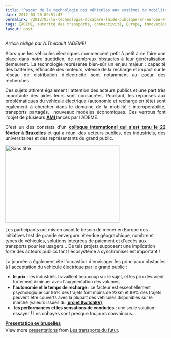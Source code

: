 ```yaml
---
title: "Passer de la technologie des véhicules aux systèmes de mobilité, également au niveau Européen"
date: 2012-03-20 09:51:47
permalink: /2012/03/la-technologie-accapare-laide-publique-en-europe-et-la-mobilite-cest-pour-quand.html
tags: [ADEME, autorité des transports, connectivité, Europe, innovation, management de la mobilité, Service de mobilité, Véhicule, véhicule propre]
layout: post
---
```


<p style="text-align: justify"><em>Article rédigé par A.Thebault (ADEME)</em></p> <p style="text-align: justify">Alors que les véhicules électriques commencent petit à petit à se faire une place dans notre quotidien, de nombreux obstacles à leur généralisation demeurent. La technologie représente bien-sûr un enjeu majeur : capacité des batteries, efficacité des moteurs, vitesse de la recharge et impact sur le réseau de distribution d'électricité sont notamment au coeur des recherches.</p> <p style="text-align: justify">Ces sujets attirent également l'attention des acteurs publics et une part très importante des aides leurs sont consacrées. Pourtant, les réponses aux problématiques du véhicule électrique (autonomie et recharge en tête) sont également à chercher dans le domaine de la mobilité : interopérabilité, transports partagés,  nouveaux modèles économiques. Ces verrous font l'objet de plusieurs <a href="http://www.ami-mobilite.com" target="_blank"><strong>AMI </strong></a>lancés par l'ADEME.</p> <p style="text-align: justify">C'est un des constats d'un <strong><a href="http://publicpolicyexchange.co.uk/events/CB22-PPE2.php" target="_blank" title="page_colloque">colloque international qui s'est tenu le 22 février à Bruxelles</a></strong> et qui a réuni des acteurs publics, des industriels, des universitaires et des représentants du grand public.</p> <p style="text-align: justify"><a href="https://gabrielplassat.github.io/transportsdufutur/wp-content/uploads/sites/6/old/6a0120a66d2ad4970b016763dde7d4970b-pi.jpg"><img alt="Sans titre" border="0" height="243" src="/wp-content/uploads/sites/6/old/6a0120a66d2ad4970b016763dde7d4970b-800wi.jpg" style="margin-left: auto;margin-right: auto" title="Sans titre" width="358" /></a> </p>  <!--more-->  Les participants ont mis en avant le besoin de mener en Europe des initiatives test de grande envergure: étendue géographique, nombre et types de véhicules, solutions intégrées de paiement et d'accès aux transports pour les usagers... De tels projets supposent une implication forte des acteurs publics tant l'écosystème à synchroniser est important ! <p style="text-align: justify">La journée a également été l'occastion d'envisager les principaux obstacles à l'acceptation du véhicule électrique par le grand public :</p> <ul> <li><span style="font-size: 10pt"><strong>le prix</strong> : les industriels travaillent beaucoup sur le sujet, et les prix devraient fortement diminuer avec l'augmentation des volumes,</span></li> <li><span style="font-size: 10pt"><strong>l'autonomie et le temps de recharge </strong>: ce facteur est essentiellement psychologique car 95% des trajets font moins de 23km et 99% des trajets peuvent être couverts avec la plupart des véhicules disponibles sur le marché (valeurs issues du <a href="http://www.switchev.co.uk/" target="_blank"><strong> </strong></a><strong><a href="http://vehicletrial.switchev.co.uk/home.aspx" target="_self" title="SwithEV">projet SwitchEV</a></strong>),</span></li> <li><span style="font-size: 10pt"> </span><span style="font-size: 10pt"><strong>les performances et les sensations de conduites</strong> ; une seule solution </span>: essayer ! Les cobayes sont presque toujours convaincus... <ul> </ul> </li> </ul> <div id="__ss_12076467" style="width: 425px"><strong style="margin: 12px 0 4px"><a href="http://www.slideshare.net/transportsdufutur/presentation-ev-bruxelles" title="Presentation ev bruxelles">Presentation ev bruxelles</a></strong>         <div style="padding: 5px 0 12px">View more <a href="http://www.slideshare.net/">presentations</a> from <a href="http://www.slideshare.net/transportsdufutur">Les transports du futur</a>.</div> </div>
